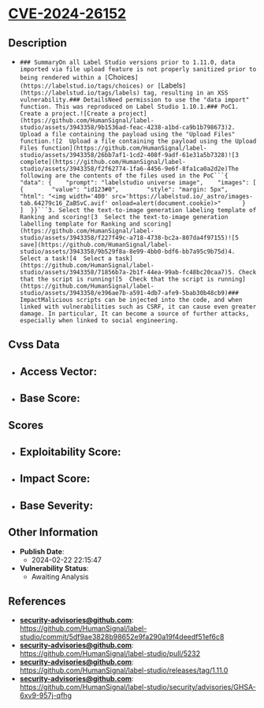 
# [CVE-2024-26152](https://cve.mitre.org/cgi-bin/cvename.cgi?name=CVE-2024-26152)

## Description

- `### SummaryOn all Label Studio versions prior to 1.11.0, data imported via file upload feature is not properly sanitized prior to being rendered within a [`Choices`](https://labelstud.io/tags/choices) or [`Labels`](https://labelstud.io/tags/labels) tag, resulting in an XSS vulnerability.### DetailsNeed permission to use the "data import" function. This was reproduced on Label Studio 1.10.1.### PoC1. Create a project.![Create a project](https://github.com/HumanSignal/label-studio/assets/3943358/9b1536ad-feac-4238-a1bd-ca9b1b798673)2. Upload a file containing the payload using the "Upload Files" function.![2  Upload a file containing the payload using the Upload Files function](https://github.com/HumanSignal/label-studio/assets/3943358/26bb7af1-1cd2-408f-9adf-61e31a5b7328)![3  complete](https://github.com/HumanSignal/label-studio/assets/3943358/f2f62774-1fa6-4456-9e6f-8fa1ca0a2d2e)The following are the contents of the files used in the PoC```{  "data": {    "prompt": "labelstudio universe image",    "images": [      {        "value": "id123#0",        "style": "margin: 5px",        "html": "<img width='400' src='https://labelstud.io/_astro/images-tab.64279c16_ZaBSvC.avif' onload=alert(document.cookie)>"      }    ]  }}```3. Select the text-to-image generation labeling template of Ranking and scoring![3  Select the text-to-image generation labelling template for Ranking and scoring](https://github.com/HumanSignal/label-studio/assets/3943358/f227f49c-a718-4738-bc2a-807da4f97155)![5  save](https://github.com/HumanSignal/label-studio/assets/3943358/9b529f8a-8e99-4bb0-bdf6-bb7a95c9b75d)4. Select a task![4  Select a task](https://github.com/HumanSignal/label-studio/assets/3943358/71856b7a-2b1f-44ea-99ab-fc48bc20caa7)5. Check that the script is running![5  Check that the script is running](https://github.com/HumanSignal/label-studio/assets/3943358/e396ae7b-a591-4db7-afe9-5bab30b48cb9)### ImpactMalicious scripts can be injected into the code, and when linked with vulnerabilities such as CSRF, it can cause even greater damage. In particular, It can become a source of further attacks, especially when linked to social engineering.`

## Cvss Data

- **Access Vector**:
  - 
- **Base Score**:
  - 

## Scores

- **Exploitability Score**:
  - 
- **Impact Score**:
  - 
- **Base Severity**:
  - 

## Other Information

- **Publish Date**:
  - 2024-02-22 22:15:47
- **Vulnerability Status**:
  - Awaiting Analysis

## References

- **security-advisories@github.com**: https://github.com/HumanSignal/label-studio/commit/5df9ae3828b98652e9fa290a19f4deedf51ef6c8
- **security-advisories@github.com**: https://github.com/HumanSignal/label-studio/pull/5232
- **security-advisories@github.com**: https://github.com/HumanSignal/label-studio/releases/tag/1.11.0
- **security-advisories@github.com**: https://github.com/HumanSignal/label-studio/security/advisories/GHSA-6xv9-957j-qfhg
